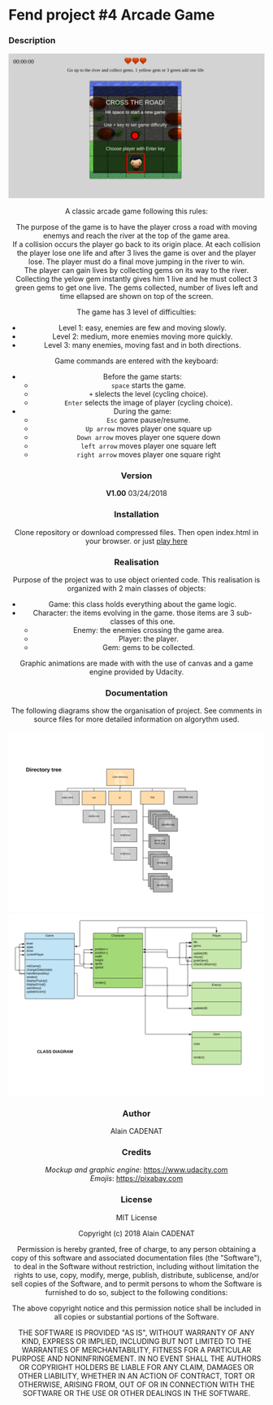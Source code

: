 # Fend project #4 Arcade Game #
### Description ###
<center><img src="images/arcade.png">

A classic arcade game following this rules:

The purpose of the game is to have the player cross a road with moving  enemys and reach the river at the top of the game area.  
If a collision occurs the player go back to its origin place. At each collision the player lose one life and after 3 lives the game is over and the player lose. The player must do a final move jumping in the river to win.  
The player can gain lives by collecting gems on its way to the river. Collecting the yelow gem instantly gives him 1 live and he must collect 3 green gems to get one live.
The gems collected, number of lives left and time ellapsed are shown on top of the screen.  

The game has 3 level of difficulties:
- Level 1: easy, enemies are few and moving slowly.
- Level 2: medium, more enemies moving more quickly.
- Level 3: many enemies, moving fast and in both directions.

Game commands are entered with the keyboard:
- Before the game starts:
    - `space` starts the game.
    - `+` slelects the level (cycling choice).
    - `Enter` selects the image of player (cycling choice).
- During the game:
    - `Esc` game pause/resume.
    - `Up arrow` moves player one square up
    - `Down arrow` moves player one squere down
    - `left arrow` moves player one square left
    - `right arrow` moves player one square right

### Version
__V1.00__ 03/24/2018
### Installation ###
Clone repository or download compressed files. Then open index.html in your browser. or just <a href="https://alain91530.github.io/projects/arcade/index.html">play here</a>

### Realisation ###

Purpose of the project was to use object oriented code. This realisation is organized with 2 main classes of objects:

- Game: this class holds everything about the game logic.
- Character: the items evolving in the game. those items are 3 sub-classes of this one.
    - Enemy: the enemies crossing the game area.
    - Player: the player.
    - Gem: gems to be collected.

Graphic animations are made with with the use of canvas and a game engine provided by Udacity.

### Documentation ###
The following diagrams show the organisation of project. See comments in source files for more detailed information on algorythm used.
<center><img src="images/directory tree.svg">
<center><img src="images/class diagram.svg">

### Author ###
Alain CADENAT

### Credits ###
_Mockup and graphic engine_: https://www.udacity.com  
_Emojis_: https://pixabay.com

### License
MIT License

Copyright (c) 2018 Alain CADENAT

Permission is hereby granted, free of charge, to any person obtaining a copy
of this software and associated documentation files (the "Software"), to deal
in the Software without restriction, including without limitation the rights
to use, copy, modify, merge, publish, distribute, sublicense, and/or sell
copies of the Software, and to permit persons to whom the Software is
furnished to do so, subject to the following conditions:

The above copyright notice and this permission notice shall be included in all
copies or substantial portions of the Software.

THE SOFTWARE IS PROVIDED "AS IS", WITHOUT WARRANTY OF ANY KIND, EXPRESS OR
IMPLIED, INCLUDING BUT NOT LIMITED TO THE WARRANTIES OF MERCHANTABILITY,
FITNESS FOR A PARTICULAR PURPOSE AND NONINFRINGEMENT. IN NO EVENT SHALL THE
AUTHORS OR COPYRIGHT HOLDERS BE LIABLE FOR ANY CLAIM, DAMAGES OR OTHER
LIABILITY, WHETHER IN AN ACTION OF CONTRACT, TORT OR OTHERWISE, ARISING FROM,
OUT OF OR IN CONNECTION WITH THE SOFTWARE OR THE USE OR OTHER DEALINGS IN THE
SOFTWARE.
